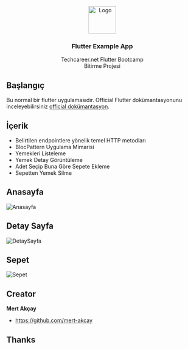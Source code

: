 <p align="center">
  <a href="https://flutter.io/">
    <img src="https://diegolaballos.com/files/images/flutter-icon.jpg" alt="Logo" width=72 height=72>
  </a>

  <h3 align="center">Flutter Example App</h3>

  <p align="center">
    Techcareer.net Flutter Bootcamp
    <br>
    Bitirme Projesi
    <br>

  </p>
</p>


## Başlangıç

Bu normal bir flutter uygulamasıdır. Official Flutter dokümantasyonunu inceleyebilirsiniz [official dokümantasyon](https://flutter.io/docs/get-started/install).

## İçerik

* Belirtilen endpointlere yönelik temel HTTP metodları
* BlocPattern Uygulama Mimarisi
* Yemekleri Listeleme
* Yemek Detay Görüntüleme
* Adet Seçip Buna Göre Sepete Ekleme
* Sepetten Yemek Silme

## Anasayfa
![Anasayfa](https://i.ibb.co/4mvLf7N/Screenshot-1643543242.png)

## Detay Sayfa
![DetaySayfa](https://i.ibb.co/nzTVFHP/Screenshot-1643544018.png)

## Sepet
![Sepet](https://i.ibb.co/CKxHR0S/Screenshot-1643543664.png)

## Creator

**Mert Akçay**

- <https://github.com/mert-akcay>


## Thanks


